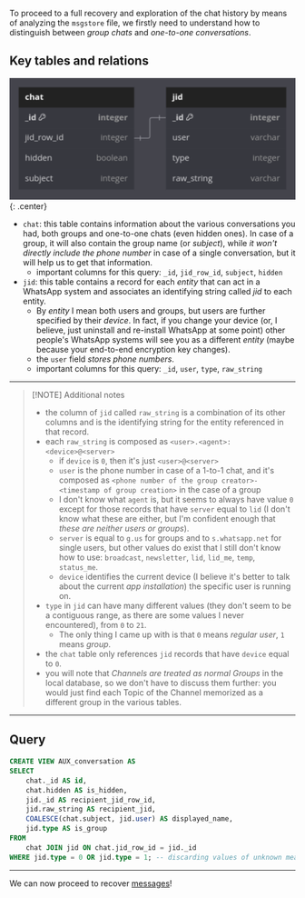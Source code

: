 To proceed to a full recovery and exploration of the chat history by means of analyzing the `msgstore` file, we firstly need to understand how to distinguish between *group chats* and *one-to-one conversations*.
## Key tables and relations

![Pasted image 20241001001230.png](img/Pasted%20image%2020241001001230.png){: .center}

- `chat`: this table contains information about the various conversations you had, both groups and one-to-one chats (even hidden ones). In case of a group, it will also contain the group name (or *subject*), while *it won't directly include the phone number* in case of a single conversation, but it will help us to get that information.
	- important columns for this query: `_id`, `jid_row_id`, `subject`, `hidden`
- `jid`: this table contains a record for each *entity* that can act in a WhatsApp system and associates an identifying string called *jid* to each entity.
	- By *entity* I mean both users and groups, but users are further specified by their *device*. In fact, if you change your device (or, I believe, just uninstall and re-install WhatsApp at some point) other people's WhatsApp systems will see you as a different *entity* (maybe because your end-to-end encryption key changes). 
	- the `user` field *stores phone numbers*.
	- important columns for this query: `_id`, `user`, `type`, `raw_string`
****
> [!NOTE] Additional notes
> - the column of `jid` called `raw_string` is a combination of its other columns and is the identifying string for the entity referenced in that record.
> - each `raw_string` is composed as `<user>.<agent>:<device>@<server>`
> 	- if `device` is `0`, then it's just `<user>@<server>`
> 	- `user` is the phone number in case of a 1-to-1 chat, and it's composed as `<phone number of the group creator>-<timestamp of group creation>` in the case of a group
> 	- I don't know what `agent` is, but it seems to always have value `0` except for those records that have `server` equal to `lid` (I don't know what these are either, but I'm confident enough that *these are neither users or groups*).
> 	- `server` is equal to `g.us` for groups and to `s.whatsapp.net` for single users, but other values do exist that I still don't know how to use: `broadcast`, `newsletter`, `lid`, `lid_me`, `temp`, `status_me`.
> 	- `device` identifies the current device (I believe it's better to talk about the current *app installation*) the specific user is running on.
> - `type` in `jid` can have many different values (they don't seem to be a contiguous range, as there are some values I never encountered), from `0` to `21`. 
> 	- The only thing I came up with is that `0` means *regular user*, `1` means *group*.
> - the `chat` table only references `jid` records that have `device` equal to `0`.
> - you will note that *Channels are treated as normal Groups* in the local database, so we don't have to discuss them further: you would just find each Topic of the Channel memorized as a different group in the various tables.

---
## Query 
```SQL
CREATE VIEW AUX_conversation AS 
SELECT
	chat._id AS id,
	chat.hidden AS is_hidden,
	jid._id AS recipient_jid_row_id,
	jid.raw_string AS recipient_jid,
	COALESCE(chat.subject, jid.user) AS displayed_name,
	jid.type AS is_group
FROM
	chat JOIN jid ON chat.jid_row_id = jid._id
WHERE jid.type = 0 OR jid.type = 1; -- discarding values of unknown meaning 
```

---

We can now proceed to recover [messages](Get%20messages%20from%20a%20conversation.md)!
